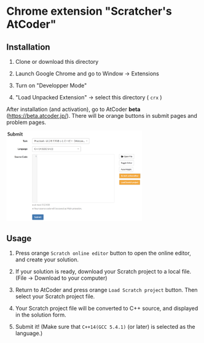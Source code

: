 # Chrome extension "Scratcher's AtCoder"


## Installation

1. Clone or download this directory

2. Launch Google Chrome and go to Window -> Extensions

3. Turn on "Developper Mode"

4. "Load Unpacked Extension" -> select this directory ( `crx` ) 

After installation (and activation), go to AtCoder **beta** (https://beta.atcoder.jp/).
There will be orange buttons in submit pages and problem pages.

<img src="scrshot.png" alt="screen shot" title="screen shot" width=70% height=70%>

## Usage

1. Press orange `Scratch online editor` button to open the online editor, and create your solution.

2. If your solution is ready, download your Scratch project to a local file. (File -> Download to your computer)

3. Return to AtCoder and press orange `Load Scratch project` button. Then select your Scratch project file.

4. Your Scratch project file will be converted to C++ source, and displayed in the solution form.

5. Submit it! (Make sure that `C++14(GCC 5.4.1)` (or later) is selected as the language.)
